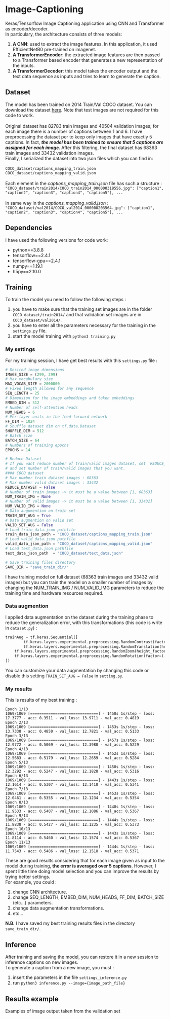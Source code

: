 # Image-Captioning
Keras/Tensorflow Image Captioning application using CNN and Transformer as encoder/decoder. </br>
In particulary, the architecture consists of three models:
1. **A CNN**: used to extract the image features. In this application, it used EfficientNetB0 pre-trained on imagenet.
2. **A TransformerEncoder**: the extracted image features are then passed to a Transformer based encoder that generates a new representation of the inputs.
3. **A TransformerDecoder**: this model takes the encoder output and the text data sequence as inputs and tries to learn to generate the caption.
## Dataset 
The model has been trained on 2014 Train/Val COCO dataset.
You can download the dataset [here](https://cocodataset.org/#download). Note that test images are not required for this code to work.</br></br>
Original dataset has 82783 train images and 40504 validation images; for each image there is a number of captions between 1 and 6. I have preprocessing the dataset per to keep only images that have exactly 5 captions. In fact, **_the model has been trained to ensure that 5 captions are assigned for each image_**. After this filtering, the final dataset has 68363 train images and 33432 validation images.</br>
Finally, I serialized the dataset into two json files which you can find in:</br></br>
`COCO_dataset/captions_mapping_train.json` </br>
`COCO_dataset/captions_mapping_valid.json` </br></br>
Each element in the _captions_mapping_train.json_ file has such a structure :</br>
`"COCO_dataset/train2014/COCO_train2014_000000318556.jpg": ["caption1", "caption2", "caption3", "caption4", "caption5"], ...` </br></br>
In same way in the _captions_mapping_valid.json_ :</br>
`"COCO_dataset/val2014/COCO_val2014_000000203564.jpg": ["caption1", "caption2", "caption3", "caption4", "caption5"], ...` </br>
## Dependencies
I have used the following versions for code work:
* python==3.8.8
* tensorflow==2.4.1
* tensorflow-gpu==2.4.1
* numpy==1.19.1
* h5py==2.10.0
## Training
To train the model you need to follow the following steps :
1. you have to make sure that the training set images are in the folder `COCO_dataset/train2014/` and that validation set images are in `COCO_dataset/val2014/`.
2. you have to enter all the parameters necessary for the training in the `settings.py` file.
3. start the model training with `python3 training.py`

### My settings
For my training session, I have get best results with this `settings.py` file :
```python
# Desired image dimensions
IMAGE_SIZE = (299, 299)
# Max vocabulary size
MAX_VOCAB_SIZE = 2000000
# Fixed length allowed for any sequence
SEQ_LENGTH = 25
# Dimension for the image embeddings and token embeddings
EMBED_DIM = 512
# Number of self-attention heads
NUM_HEADS = 6
# Per-layer units in the feed-forward network
FF_DIM = 1024
# Shuffle dataset dim on tf.data.Dataset
SHUFFLE_DIM = 512
# Batch size
BATCH_SIZE = 64
# Numbers of training epochs
EPOCHS = 14

# Reduce Dataset
# If you want reduce number of train/valid images dataset, set 'REDUCE_DATASET=True'
# and set number of train/valid images that you want.
#### COCO dataset
# Max number train dataset images : 68363
# Max number valid dataset images : 33432
REDUCE_DATASET = False
# Number of train images -> it must be a value between [1, 68363]
NUM_TRAIN_IMG = None
# Number of valid images -> it must be a value between [1, 33432]
NUM_VALID_IMG = None
# Data augumention on train set
TRAIN_SET_AUG = True
# Data augmention on valid set
VALID_SET_AUG = False
# Load train_data.json pathfile
train_data_json_path = "COCO_dataset/captions_mapping_train.json"
# Load valid_data.json pathfile
valid_data_json_path = "COCO_dataset/captions_mapping_valid.json"
# Load text_data.json pathfile
text_data_json_path  = "COCO_dataset/text_data.json"

# Save training files directory
SAVE_DIR = "save_train_dir/"
```
I have training model on full dataset (68363 train images and 33432 valid images) but you can train the model on a smaller number of images by changing the NUM_TRAIN_IMG / NUM_VALID_IMG parameters to reduce the training time and hardware resources required.

### Data augmention
I applied data augmentation on the dataset during the training phase to reduce the generalization error, with this transformations (this code is write in `dataset.py`) :
```python
trainAug = tf.keras.Sequential([
    	tf.keras.layers.experimental.preprocessing.RandomContrast(factor=(0.05, 0.15)),
    	tf.keras.layers.experimental.preprocessing.RandomTranslation(height_factor=(-0.10, 0.10), width_factor=(-0.10, 0.10)),
	tf.keras.layers.experimental.preprocessing.RandomZoom(height_factor=(-0.10, 0.10), width_factor=(-0.10, 0.10)),
	tf.keras.layers.experimental.preprocessing.RandomRotation(factor=(-0.10, 0.10))
])
```
You can customize your data augmentation by changing this code or disable this setting `TRAIN_SET_AUG = False` in `setting.py`. 
### My results
This is results of my best training :
```
Epoch 1/13
1069/1069 [==============================] - 1450s 1s/step - loss: 17.3777 - acc: 0.3511 - val_loss: 13.9711 - val_acc: 0.4819
Epoch 2/13
1069/1069 [==============================] - 1453s 1s/step - loss: 13.7338 - acc: 0.4850 - val_loss: 12.7821 - val_acc: 0.5133
Epoch 3/13
1069/1069 [==============================] - 1457s 1s/step - loss: 12.9772 - acc: 0.5069 - val_loss: 12.3980 - val_acc: 0.5229
Epoch 4/13
1069/1069 [==============================] - 1452s 1s/step - loss: 12.5683 - acc: 0.5179 - val_loss: 12.2659 - val_acc: 0.5284
Epoch 5/13
1069/1069 [==============================] - 1450s 1s/step - loss: 12.3292 - acc: 0.5247 - val_loss: 12.1828 - val_acc: 0.5316
Epoch 6/13
1069/1069 [==============================] - 1443s 1s/step - loss: 12.1614 - acc: 0.5307 - val_loss: 12.1410 - val_acc: 0.5341
Epoch 7/13
1069/1069 [==============================] - 1453s 1s/step - loss: 12.0461 - acc: 0.5355 - val_loss: 12.1234 - val_acc: 0.5354
Epoch 8/13
1069/1069 [==============================] - 1440s 1s/step - loss: 11.9533 - acc: 0.5407 - val_loss: 12.1086 - val_acc: 0.5367
Epoch 9/13
1069/1069 [==============================] - 1444s 1s/step - loss: 11.8838 - acc: 0.5427 - val_loss: 12.1235 - val_acc: 0.5373
Epoch 10/13
1069/1069 [==============================] - 1443s 1s/step - loss: 11.8114 - acc: 0.5460 - val_loss: 12.1574 - val_acc: 0.5367
Epoch 11/13
1069/1069 [==============================] - 1444s 1s/step - loss: 11.7543 - acc: 0.5486 - val_loss: 12.1518 - val_acc: 0.5371
```
These are good results considering that for each image given as input to the model during training, **the error is averaged over 5 captions**. However, I spent little time doing model selection and you can improve the results by trying better settings. </br>
For example, you could :
1. change CNN architecture.
2. change SEQ_LENGTH, EMBED_DIM, NUM_HEADS, FF_DIM, BATCH_SIZE (etc...) parameters.
3. change data augmentation transformations.
4. etc...

**N.B.** I have saved my best training results files in the directory `save_train_dir/`.
## Inference
After training and saving the model, you can restore it in a new session to inference captions on new images. </br>
To generate a caption from a new image, you must :
1. insert the parameters in the file `settings_inference.py`
2. run `python3 inference.py --image={image_path_file}`

## Results example
Examples of image output taken from the validation set

